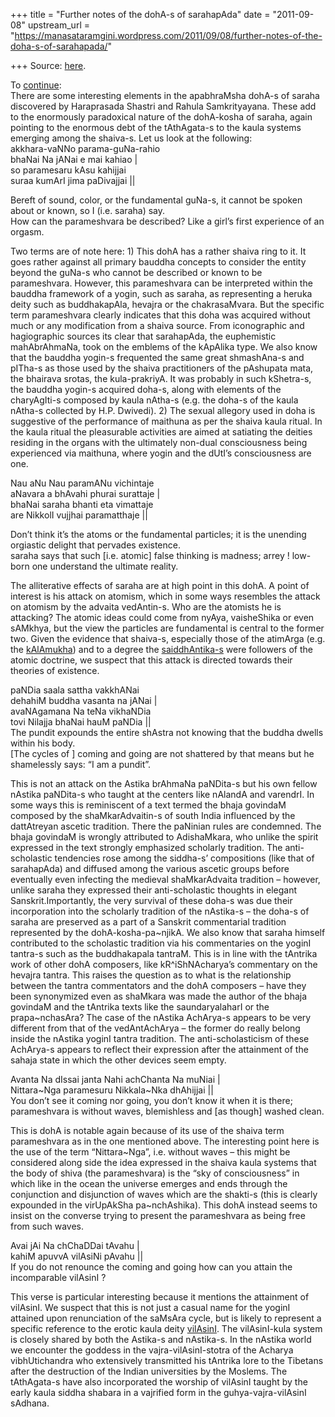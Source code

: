 +++
title = "Further notes of the dohA-s of sarahapAda"
date = "2011-09-08"
upstream_url = "https://manasataramgini.wordpress.com/2011/09/08/further-notes-of-the-doha-s-of-sarahapada/"

+++
Source: [here](https://manasataramgini.wordpress.com/2011/09/08/further-notes-of-the-doha-s-of-sarahapada/).

To [continue](https://manasataramgini.wordpress.com/2008/11/22/some-doha-s-of-mahabrahmana-sarahapada/):  
There are some interesting elements in the apabhraMsha dohA-s of saraha discovered by Haraprasada Shastri and Rahula Samkrityayana. These add to the enormously paradoxical nature of the dohA-kosha of saraha, again pointing to the enormous debt of the tAthAgata-s to the kaula systems emerging among the shaiva-s. Let us look at the following:  
akkhara-vaNNo parama-guNa-rahio  
bhaNai Na jANai e mai kahiao \|  
so paramesaru kAsu kahijjai  
suraa kumArI jima paDivajjai \|\|

Bereft of sound, color, or the fundamental guNa-s, it cannot be spoken about or known, so I (i.e. saraha) say.  
How can the parameshvara be described? Like a girl’s first experience of an orgasm.

Two terms are of note here: 1) This dohA has a rather shaiva ring to it. It goes rather against all primary bauddha concepts to consider the entity beyond the guNa-s who cannot be described or known to be parameshvara. However, this parameshvara can be interpreted within the bauddha framework of a yogin, such as saraha, as representing a heruka deity such as buddhakapAla, hevajra or the chakrasaMvara. But the specific term parameshvara clearly indicates that this doha was acquired without much or any modification from a shaiva source. From iconographic and hagiographic sources its clear that sarahapAda, the euphemistic mahAbrAhmaNa, took on the emblems of the kApAlika type. We also know that the bauddha yogin-s frequented the same great shmashAna-s and pITha-s as those used by the shaiva practitioners of the pAshupata mata, the bhairava srotas, the kula-prakriyA. It was probably in such kShetra-s, the bauddha yogin-s acquired doha-s, along with elements of the charyAgIti-s composed by kaula nAtha-s (e.g. the doha-s of the kaula nAtha-s collected by H.P. Dwivedi). 2) The sexual allegory used in doha is suggestive of the performance of maithuna as per the shaiva kaula ritual. In the kaula ritual the pleasurable activities are aimed at satiating the deities residing in the organs with the ultimately non-dual consciousness being experienced via maithuna, where yogin and the dUtI’s consciousness are one.

Nau aNu Nau paramANu vichintaje  
aNavara a bhAvahi phurai surattaje \|  
bhaNai saraha bhanti eta vimattaje  
are NikkolI vujjhai paramatthaje \|\|

Don’t think it’s the atoms or the fundamental particles; it is the unending orgiastic delight that pervades existence.  
saraha says that such \[i.e. atomic\] false thinking is madness; arrey ! low-born one understand the ultimate reality.

The alliterative effects of saraha are at high point in this dohA. A point of interest is his attack on atomism, which in some ways resembles the attack on atomism by the advaita vedAntin-s. Who are the atomists he is attacking? The atomic ideas could come from nyAya, vaisheShika or even sAMkhya, but the view the particles are fundamental is central to the former two. Given the evidence that shaiva-s, especially those of the atimArga (e.g. the [kAlAmukha](https://manasataramgini.wordpress.com/2005/03/23/kalamukhas-ii/)) and to a degree the [saiddhAntika-s](https://manasataramgini.wordpress.com/2008/08/02/a-pashupata-inscription-and-some-thought-on-the-history-of-nyaya-vaisheshika/) were followers of the atomic doctrine, we suspect that this attack is directed towards their theories of existence.

paNDia saala sattha vakkhANai  
dehahiM buddha vasanta na jANai \|  
avaNAgamana Na teNa vikhaNDia  
tovi Nilajja bhaNai hauM paNDia \|\|  
The pundit expounds the entire shAstra not knowing that the buddha dwells within his body.  
\[The cycles of \] coming and going are not shattered by that means but he shamelessly says: “I am a pundit”.

This is not an attack on the Astika brAhmaNa paNDita-s but his own fellow nAstika paNDita-s who taught at the centers like nAlandA and varendrI. In some ways this is reminiscent of a text termed the bhaja govindaM composed by the shaMkarAdvaitin-s of south India influenced by the dattAtreyan ascetic tradition. There the paNinian rules are condemned. The bhaja govindaM is wrongly attributed to AdishaMkara, who unlike the spirit expressed in the text strongly emphasized scholarly tradition. The anti-scholastic tendencies rose among the siddha-s’ compositions (like that of sarahapAda) and diffused among the various ascetic groups before eventually even infecting the medieval shaMkarAdvaita tradition – however, unlike saraha they expressed their anti-scholastic thoughts in elegant Sanskrit.Importantly, the very survival of these doha-s was due their incorporation into the scholarly tradition of the nAstika-s – the doha-s of saraha are preserved as a part of a Sanskrit commentarial tradition represented by the dohA-kosha-pa\~njikA. We also know that saraha himself contributed to the scholastic tradition via his commentaries on the yoginI tantra-s such as the buddhakapala tantraM. This is in line with the tAntrika work of other dohA composers, like kR^iShNAcharya’s commentary on the hevajra tantra. This raises the question as to what is the relationship between the tantra commentators and the dohA composers – have they been synonymized even as shaMkara was made the author of the bhaja govindaM and the tAntrika texts like the saundaryalaharI or the prapa\~nchasAra? The case of the nAstika AchArya-s appears to be very different from that of the vedAntAchArya – the former do really belong inside the nAstika yoginI tantra tradition. The anti-scholasticism of these AchArya-s appears to reflect their expression after the attainment of the sahaja state in which the other devices seem empty.

Avanta Na dIssai janta Nahi achChanta Na muNiai \|  
Nittara\~Nga paramesuru Nikkala\~Nka dhAhijjai \|\|  
You don’t see it coming nor going, you don’t know it when it is there;  
parameshvara is without waves, blemishless and \[as though\] washed clean.

This is dohA is notable again because of its use of the shaiva term parameshvara as in the one mentioned above. The interesting point here is the use of the term “Nittara\~Nga”, i.e. without waves – this might be considered along side the idea expressed in the shaiva kaula systems that the body of shiva (the parameshvara) is the “sky of consciousness” in which like in the ocean the universe emerges and ends through the conjunction and disjunction of waves which are the shakti-s (this is clearly expounded in the virUpAkSha pa\~nchAshika). This dohA instead seems to insist on the converse trying to present the parameshvara as being free from such waves.

Avai jAi Na chChaDDai tAvahu \|  
kahiM apuvvA vilAsiNi pAvahu \|\|  
If you do not renounce the coming and going how can you attain the incomparable vilAsinI ?

This verse is particular interesting because it mentions the attainment of vilAsinI. We suspect that this is not just a casual name for the yoginI attained upon renunciation of the saMsAra cycle, but is likely to represent a specific reference to the erotic kaula deity [vilAsinI](https://manasataramgini.wordpress.com/2008/05/25/upasana-of-the-1112-vilasini-s/). The vilAsinI-kula system is closely shared by both the Astika-s and nAstika-s. In the nAstika world we encounter the goddess in the vajra-vilAsinI-stotra of the Acharya vibhUtichandra who extensively transmitted his tAntrika lore to the Tibetans after the destruction of the Indian universities by the Moslems. The tAthAgata-s have also incorporated the worship of vilAsinI taught by the early kaula siddha shabara in a vajrified form in the guhya-vajra-vilAsinI sAdhana.

